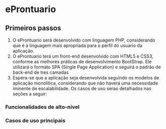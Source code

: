 # eProntuario

## Primeiros passos
1. O eProntuario será desenvolvido com linguagem PHP, considerando que é a linguagem mais apropriada para o perfil do usuario da aplicação.
2. O eProntuario terá um front-end desenvolvido com HTML5 e CSS3, conforme as melhores práticas de desenvolvimento BootStrap. Ele utilizará o formato SPA (Single Page Application) e seguirá o padrão de back-end de tres camadas
3. Espera-se que a aplicação seja desenvolvida seguindo os modelos de aplicação monolítica, considerando que não haverá uma necessidade iminente de escalabilidade.
Os casos de uso serao detalhados nas seções a seguir:

### Funcionalidades de alto-nivel
### Casos de uso principais

